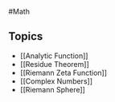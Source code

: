 #Math
## Topics
* [[Analytic Function]]
* [[Residue Theorem]]
* [[Riemann Zeta Function]]
* [[Complex Numbers]]
* [[Riemann Sphere]]